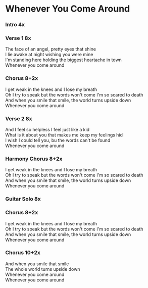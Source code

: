 # Whenever You Come Around

### Intro  4x  

### Verse 1  8x
The face of an angel, pretty eyes that shine  
I lie awake at night wishing you were mine  
I'm standing here holding the biggest heartache in town  
Whenever you come around  

### Chorus  8+2x
I get weak in the knees and I lose my breath  
Oh I try to speak but the words won't come I'm so scared to death  
And when you smile that smile, the world turns upside down  
Whenever you come around  

### Verse 2  8x
And I feel so helpless I feel just like a kid  
What is it about you that makes me keep my feelings hid  
I wish I could tell you, bu the words can't be found  
Whenever you come around  

### Harmony Chorus  8+2x
I get weak in the knees and I lose my breath  
Oh I try to speak but the words won't come I'm so scared to death  
And when you smile that smile, the world turns upside down  
Whenever you come around  

### Guitar Solo  8x

### Chorus  8+2x
I get weak in the knees and I lose my breath  
Oh I try to speak but the words won't come I'm so scared to death  
And when you smile that smile, the world turns upside down  
Whenever you come around  

### Chorus  10+2x
And when you smile that smile  
The whole world turns upside down  
Whenever you come around  
Whenever you come around
